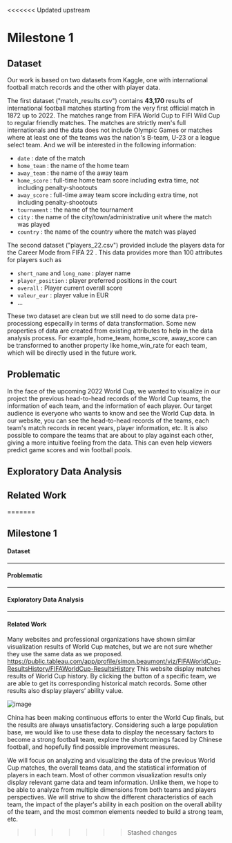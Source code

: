 <<<<<<< Updated upstream
# Milestone 1

## Dataset

Our work is based on two datasets from Kaggle, one with international football match records and the other with player data.

The first dataset ("match_results.csv") contains **43,170** results of international football matches starting from the very first official match in 1872 up to 2022. The matches range from FIFA World Cup to FIFI Wild Cup to regular friendly matches. The matches are strictly men's full internationals and the data does not include Olympic Games or matches where at least one of the teams was the nation's B-team, U-23 or a league select team. And we will be interested in the following information:

- `date` : date of the match
- `home_team` : the name of the home team
- `away_team` : the name of the away team
- `home_score` : full-time home team score including extra time, not including penalty-shootouts
- `away_score` : full-time away team score including extra time, not including penalty-shootouts
- `tournament` : the name of the tournament
- `city` : the name of the city/town/administrative unit where the match was played
- `country` : the name of the country where the match was played

The second dataset ("players_22.csv") provided include the players data for the Career Mode from FIFA 22 . This data provides more than 100 attributes for players such as 

- `short_name` and `long_name` : player name
- `player_position` : player preferred positions in the court
- `overall` : Player current overall score
- `valeur_eur` : player value in EUR
- ...

These two dataset are clean but we still need to do some data pre-processiong especailly in terms of data transformation. Some new properties of data are created from existing attributes to help in the data analysis process. For example, home_team, home_score, away_score can be transformed to another property like home_win_rate for each team, which will be directly used in the future work.



## Problematic

In the face of the upcoming 2022 World Cup, we wanted to visualize in our project the previous head-to-head records of the World Cup teams, the information of each team, and the information of each player. Our target audience is everyone who wants to know and see the World Cup data. In our website, you can see the head-to-head records of the teams, each team's match records in recent years, player information, etc. It is also possible to compare the teams that are about to play against each other, giving a more intuitive feeling from the data. This can even help viewers predict game scores and win football pools.

## Exploratory Data Analysis



## Related Work
=======
## Milestone 1

#### Dataset

---



#### Problematic

---



#### Exploratory Data Analysis

------



#### Related Work

Many websites and professional organizations have shown similar visualization results of World Cup matches, but we are not sure whether they use the same data as we proposed. https://public.tableau.com/app/profile/simon.beaumont/viz/FIFAWorldCup-ResultsHistory/FIFAWorldCup-ResultsHistory This website display matches results of World Cup history. By clicking the button of a specific team, we are able to get its corresponding historical match records. Some other results also display players’ ability value.

![image](https://user-images.githubusercontent.com/76023123/161533364-f8c00cf7-a2ea-48f5-81b0-45885d6961a4.png)

China has been making continuous efforts to enter the World Cup finals, but the results are always unsatisfactory. Considering such a large population base, we would like to use these data to display the necessary factors to become a strong football team, explore the shortcomings faced by Chinese football, and hopefully find possible improvement measures.

We will focus on analyzing and visualizing the data of the previous World Cup matches, the overall teams data, and the statistical information of players in each team. Most of other common visualization results only display relevant game data and team information. Unlike them, we hope to be able to analyze from multiple dimensions from both teams and players perspectives. We will strive to show the different characteristics of each team, the impact of the player's ability in each position on the overall ability of the team, and the most common elements needed to build a strong team, etc.




>>>>>>> Stashed changes

